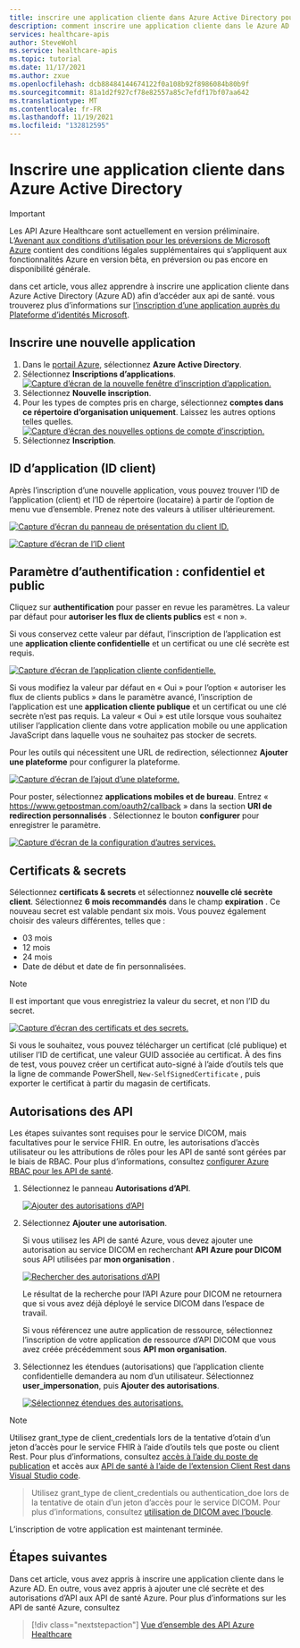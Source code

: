 ```yaml
---
title: inscrire une application cliente dans Azure Active Directory pour les api de santé Azure
description: comment inscrire une application cliente dans le Azure AD et comment ajouter une clé secrète et des autorisations d’api aux api de santé Azure
services: healthcare-apis
author: SteveWohl
ms.service: healthcare-apis
ms.topic: tutorial
ms.date: 11/17/2021
ms.author: zxue
ms.openlocfilehash: dcb88484144674122f0a108b92f8986084b80b9f
ms.sourcegitcommit: 81a1d2f927cf78e82557a85c7efdf17bf07aa642
ms.translationtype: MT
ms.contentlocale: fr-FR
ms.lasthandoff: 11/19/2021
ms.locfileid: "132812595"
---
```

# <a name="register-a-client-application-in-azure-active-directory"></a>Inscrire une application cliente dans Azure Active Directory

> [!IMPORTANT]
> Les API Azure Healthcare sont actuellement en version préliminaire. L’[Avenant aux conditions d’utilisation pour les préversions de Microsoft Azure](https://azure.microsoft.com/support/legal/preview-supplemental-terms/) contient des conditions légales supplémentaires qui s’appliquent aux fonctionnalités Azure en version bêta, en préversion ou pas encore en disponibilité générale.

dans cet article, vous allez apprendre à inscrire une application cliente dans Azure Active Directory (Azure AD) afin d’accéder aux api de santé. vous trouverez plus d’informations sur [l’inscription d’une application auprès du Plateforme d’identités Microsoft](../active-directory/develop/quickstart-register-app.md).

## <a name="register-a-new-application"></a>Inscrire une nouvelle application

1. Dans le [portail Azure](https://portal.azure.com), sélectionnez **Azure Active Directory**.
2. Sélectionnez **Inscriptions d’applications**.
[![Capture d’écran de la nouvelle fenêtre d’inscription d’application. ](media/register-application-one.png) ](media/register-application-one.png#lightbox)
3. Sélectionnez **Nouvelle inscription**.
4. Pour les types de comptes pris en charge, sélectionnez **comptes dans ce répertoire d’organisation uniquement**. Laissez les autres options telles quelles.
[![Capture d’écran des nouvelles options de compte d’inscription. ](media/register-application-two.png) ](media/register-application-two.png#lightbox)
5. Sélectionnez **Inscription**.

## <a name="application-id-client-id"></a>ID d’application (ID client)

Après l’inscription d’une nouvelle application, vous pouvez trouver l’ID de l’application (client) et l’ID de répertoire (locataire) à partir de l’option de menu vue d’ensemble. Prenez note des valeurs à utiliser ultérieurement.

[![Capture d’écran du panneau de présentation du client ID. ](media/register-application-three.png) ](media/register-application-three.png#lightbox)

[![Capture d’écran de l’ID ](media/register-application-four.png) client ](media/register-application-four.png#lightbox)

## <a name="authentication-setting-confidential-vs-public"></a>Paramètre d’authentification : confidentiel et public

Cliquez sur **authentification** pour passer en revue les paramètres. La valeur par défaut pour **autoriser les flux de clients publics** est « non ».

Si vous conservez cette valeur par défaut, l’inscription de l’application est une **application cliente confidentielle** et un certificat ou une clé secrète est requis.

[![Capture d’écran de l’application cliente confidentielle. ](media/register-application-five.png) ](media/register-application-five.png#lightbox)

Si vous modifiez la valeur par défaut en « Oui » pour l’option « autoriser les flux de clients publics » dans le paramètre avancé, l’inscription de l’application est une **application cliente publique** et un certificat ou une clé secrète n’est pas requis. La valeur « Oui » est utile lorsque vous souhaitez utiliser l’application cliente dans votre application mobile ou une application JavaScript dans laquelle vous ne souhaitez pas stocker de secrets.

Pour les outils qui nécessitent une URL de redirection, sélectionnez **Ajouter une plateforme** pour configurer la plateforme.

[![Capture d’écran de l’ajout d’une plateforme. ](media/register-application-five-alpha.png) ](media/register-application-five-alpha.png#lightbox)

Pour poster, sélectionnez **applications mobiles et de bureau**. Entrez « https://www.getpostman.com/oauth2/callback » dans la section **URI de redirection personnalisés** . Sélectionnez le bouton **configurer** pour enregistrer le paramètre.

[![Capture d’écran de la configuration d’autres services. ](media/register-application-five-bravo.png) ](media/register-application-five-bravo.png#lightbox)

## <a name="certificates--secrets"></a>Certificats & secrets

Sélectionnez **certificats & secrets** et sélectionnez **nouvelle clé secrète client**. Sélectionnez **6 mois recommandés** dans le champ **expiration** . Ce nouveau secret est valable pendant six mois. Vous pouvez également choisir des valeurs différentes, telles que :
 
* 03 mois
* 12 mois
* 24 mois
* Date de début et date de fin personnalisées.

>[!NOTE]
>Il est important que vous enregistriez la valeur du secret, et non l’ID du secret.

[![Capture d’écran des certificats et des secrets. ](media/register-application-six.png) ](media/register-application-six.png#lightbox)

Si vous le souhaitez, vous pouvez télécharger un certificat (clé publique) et utiliser l’ID de certificat, une valeur GUID associée au certificat. À des fins de test, vous pouvez créer un certificat auto-signé à l’aide d’outils tels que la ligne de commande PowerShell, `New-SelfSignedCertificate` , puis exporter le certificat à partir du magasin de certificats.

## <a name="api-permissions"></a>Autorisations des API

Les étapes suivantes sont requises pour le service DICOM, mais facultatives pour le service FHIR. En outre, les autorisations d’accès utilisateur ou les attributions de rôles pour les API de santé sont gérées par le biais de RBAC. Pour plus d’informations, consultez [configurer Azure RBAC pour les API de santé](configure-azure-rbac.md).

1. Sélectionnez le panneau **Autorisations d’API**.

   [![Ajouter des autorisations ](dicom/media/dicom-add-api-permissions.png) d’API ](dicom/media/dicom-add-api-permissions.png#lightbox)

2. Sélectionnez **Ajouter une autorisation**.

   Si vous utilisez les API de santé Azure, vous devez ajouter une autorisation au service DICOM en recherchant **API Azure pour DICOM** sous API utilisées par **mon organisation** . 

   [![Rechercher des autorisations ](dicom/media/dicom-search-apis-permissions.png) d’API ](dicom/media/dicom-search-apis-permissions.png#lightbox)

   Le résultat de la recherche pour l’API Azure pour DICOM ne retournera que si vous avez déjà déployé le service DICOM dans l’espace de travail.

   Si vous référencez une autre application de ressource, sélectionnez l’inscription de votre application de ressource d’API DICOM que vous avez créée précédemment sous **API mon organisation**.

3. Sélectionnez les étendues (autorisations) que l’application cliente confidentielle demandera au nom d’un utilisateur. Sélectionnez **user_impersonation**, puis **Ajouter des autorisations**.

   [![Sélectionnez étendues des autorisations. ](dicom/media/dicom-select-scopes.png) ](dicom/media/dicom-select-scopes.png#lightbox)

>[!NOTE]
>Utilisez grant_type de client_credentials lors de la tentative d’otain d’un jeton d’accès pour le service FHIR à l’aide d’outils tels que poste ou client Rest. Pour plus d’informations, consultez [accès à l’aide du poste de publication](use-postman.md) et accès aux [API de santé à l’aide de l’extension Client Rest dans Visual Studio code](using-rest-client.md).
>>Utilisez grant_type de client_credentials ou authentication_doe lors de la tentative de otain d’un jeton d’accès pour le service DICOM. Pour plus d’informations, consultez [utilisation de DICOM avec l’boucle](dicom/dicomweb-standard-apis-curl.md).

L’inscription de votre application est maintenant terminée.

## <a name="next-steps"></a>Étapes suivantes

Dans cet article, vous avez appris à inscrire une application cliente dans le Azure AD. En outre, vous avez appris à ajouter une clé secrète et des autorisations d’API aux API de santé Azure. Pour plus d’informations sur les API de santé Azure, consultez

>[!div class="nextstepaction"]
>[Vue d’ensemble des API Azure Healthcare](healthcare-apis-overview.md)
